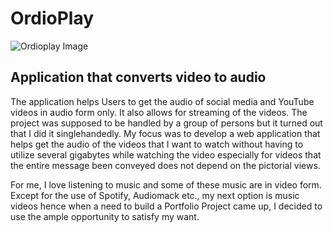 # OrdioPlay

![Ordioplay Image](https://miro.medium.com/v2/resize:fit:640/format:webp/1*EtaqlNQMtgtclAOQx7My9w.png)

## Application that converts video to audio

The application helps Users to get the audio of social media and YouTube videos in audio form only. It also allows for streaming of the videos. The project was supposed to be handled by a group of persons but it turned out that I did it singlehandedly. My focus was to develop a web application that helps get the audio of the videos that I want to watch without having to utilize several gigabytes while watching the video especially for videos that the entire message been conveyed does not depend on the pictorial views.

For me, I love listening to music and some of these music are in video form. Except for the use of Spotify, Audiomack etc., my next option is music videos hence when a need to build a Portfolio Project came up, I decided to use the ample opportunity to satisfy my want.


